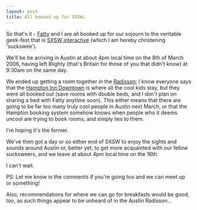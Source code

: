 ```yaml
---
layout: post
title: All booked up for SXSWi
---
```

So that's it - [Fatty][] and I are all booked up for our sojourn to the
veritable geek-fest that is [SXSW interactive][SXSWi] (which I am hereby
christening 'suckswee').

We'll be be arriving in Austin at about 4pm local time on the 8th of
March 2006, having left Blighty (that's Britain for those of you that
didn't know) at 9:30am on the same day.

We ended up getting a room together in the [Radisson][]; I know everyone
says that the [Hampton Inn Downtown][Hampton] is where all the cool kids
stay, but they were all booked out (save rooms with double beds, and I
don't plan on sharing a bed with Fatty anytime soon). This either means
that there are going to be far too many truly cool people in Austin next
March, or that the Hampton booking system somehow knows when people who
it deems uncool are trying to book rooms, and simply lies to them.

I'm hoping it's the former.

We've then got a day or so either end of SXSW to enjoy the sights and
sounds around Austin or, better yet, to get more acquainted with our
fellow sucksweers, and we leave at about 4pm local time on the 16th.

I can't wait.

PS: Let me know in the comments if you're going too and we can meet up
or something!

Also, recommendations for where we can go for breakfasts would be good,
too, as such things appear to be unheard of in the Austin Radisson...

[Fatty]: http://blog.fatbusinessman.com/ "David 'Fatty' Thompson's blog"
[SXSWi]: http://2006.sxsw.com/interactive/
[Radisson]: http://www.radisson.com/austintx
[Hampton]: http://hamptoninn.hilton.com/en/hp/hotels/index.jhtml?ctyhocn=AUSDTHX
